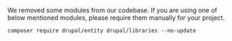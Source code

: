 We removed some modules from our codebase. If you are using one of
below mentioned modules, please require them manually for your project.

```
composer require drupal/entity drupal/libraries --no-update

```
